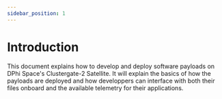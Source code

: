 ```yaml
---
sidebar_position: 1
---
```


# Introduction

This document explains how to develop and deploy software payloads on DPhi Space's Clustergate-2 Satellite. It will explain the basics of how the payloads are deployed and how developpers can interface with both their files onboard and the available telemetry for their applications.


